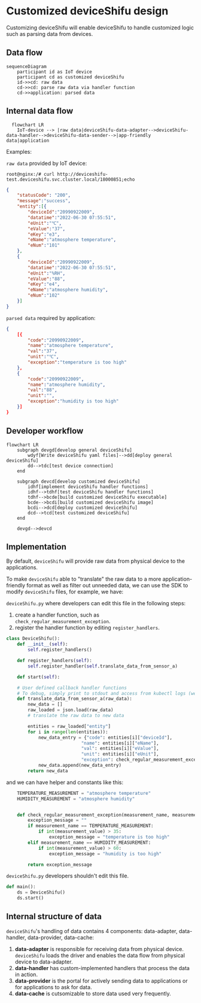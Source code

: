 # Customized deviceShifu design

Customizing deviceShifu will enable deviceShifu to handle customized logic such as parsing data from devices.

## Data flow

```mermaid
sequenceDiagram
    participant id as IoT device
    participant cd as customized deviceShifu
    id->>cd: raw data
    cd->>cd: parse raw data via handler function
    cd->>application: parsed data
```
## Internal data flow
```mermaid
  flowchart LR
    IoT-device --> |raw data|deviceShifu-data-adapter-->deviceShifu-data-handler-->deviceShifu-data-sender-->|app-friendly data|application

```

Examples:

`raw data` provided by IoT device:

```
root@nginx:/# curl http://deviceshifu-test.deviceshifu.svc.cluster.local/18000851;echo
```

```json
{
    "statusCode": "200",
    "message":"success",
    "entity":[{
        "deviceId":"20990922009",
        "datatime":"2022-06-30 07:55:51",
        "eUnit":"℃",
        "eValue":"37",
        "eKey":"e3",
        "eName":"atmosphere temperature",
        "eNum":"101"
    },
    {
        "deviceId":"20990922009",
        "datatime":"2022-06-30 07:55:51",
        "eUnit":"%RH",
        "eValue":"88",
        "eKey":"e4",
        "eName":"atmosphere humidity",
        "eNum":"102"
    }]
}
```

`parsed data` required by application:

```json
{
    [{
        "code":"20990922009",
        "name":"atmosphere temperature",
        "val":"37",
        "unit":"℃",
        "exception":"temperature is too high"
    },
    {
        "code":"20990922009",
        "name":"atmosphere humidity",
        "val":"88",
        "unit":"",
        "exception":"humidity is too high"
    }]
}
```

## Developer workflow

```mermaid
flowchart LR
    subgraph devgd[develop general deviceShifu]
        wdyf[Write deviceShifu yaml files]-->dd[deploy general deviceShifu]
        dd-->tdc[test device connection]
    end

    subgraph devcd[develop customized deviceShifu]
        idhf[implement deviceShifu handler functions]
        idhf-->tdhf[test deviceShifu handler functions]
        tdhf-->bcde[build customized deviceShifu executable]
        bcde-->bcdi[build customized deviceShifu image]
        bcdi-->dcd[deploy customized deviceShifu]
        dcd-->tcd[test customized deviceShifu]
    end

    devgd-->devcd
```

## Implementation

By default, `deviceShifu` will provide raw data from physical device to the applications.

To make `deviceShifu` able to "translate" the raw data to a more application-friendly format as well as filter out unneeded data, we can use the SDK to modify `deviceShifu` files, for example, we have:

`deviceShifu.py` where developers can edit this file in the following steps:

1. create a handler function, such as `check_regular_measurement_exception`.
2. register the handler function by editing `register_handlers`.

```python
class DeviceShifu():
    def __init__(self):
        self.register_handlers()

    def register_handlers(self):
        self.register_handler(self.translate_data_from_sensor_a)

    def start(self):

    # User defined callback handler functions
    # To debug, simply print to stdout and access from kubectl logs (we should have shifuctl too!)
    def translate_data_from_sensor_a(raw_data):
        new_data = []
        raw_loaded = json.load(raw_data)
        # translate the raw data to new data

        entities = raw_loaded["entity"]
        for i in range(len(entities)):
            new_data_entry = {"code": entities[i]["deviceId"],
                            "name": entities[i]["eName"],
                            "val": entities[i]["eValue"],
                            "unit": entities[i]["eUnit"],
                            "exception": check_regular_measurement_exception(entities[i]["eName"], entities[i]["eValue"])}
            new_data.append(new_data_entry)
        return new_data

```
and we can have helper and constants like this:
```python
    TEMPERATURE_MEASUREMENT = "atmosphere temperature"
    HUMIDITY_MEASUREMENT = "atmosphere humidity"


    def check_regular_measurement_exception(measurement_name, measurement_value):
        exception_message = ""
        if measurement_name == TEMPERATURE_MEASUREMENT:
            if int(measurement_value) > 35:
                exception_message = "temperature is too high"
        elif measurement_name == HUMIDITY_MEASUREMENT:
            if int(measurement_value) > 60:
                exception_message = "humidity is too high"

        return exception_message


```

`deviceShifu.py` developers shouldn't edit this file.

```python
def main():
    ds = DeviceShifu()
    ds.start()
```

## Internal structure of data
`deviceShifu`'s handling of data contains 4 components: data-adapter, data-handler, data-provider, data-cache:

1. **data-adapter** is responsible for receiving data from physical device. `deviceShifu` loads the driver and enables the data flow from physical device to data-adapter.
2. **data-handler** has custom-implemented handlers that process the data in action.
3. **data-provider** is the portal for actively sending data to applications or for applications to ask for data.
4. **data-cache** is cutsomizable to store data used very frequently.


